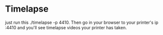 <h1> Timelapse</h1>

just run this ./timelapse -p 4410. Then go in your browser to your printer's ip :4410 and you'll see timelapse videos your printer has taken.